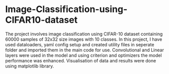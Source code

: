 # Image-Classification-using-CIFAR10-dataset
The project involves image classification using CIFAR-10 dataset containing 60000 samples of 32x32 size images with 10 classes. In this project, I have used dataloaders, yaml config setup and created utility files in seperate folder and imported them in the main code for use. Convolutional and Linear layers were used in the model and using criterion and optimizers the model performance was enhanced. Visualisation of data and results were done using matplotlib library. 
 
